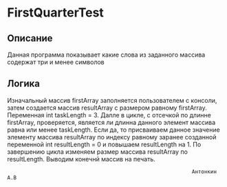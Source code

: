 # FirstQuarterTest

## Описание

Данная программа показывает какие слова из заданного массива содержат три и менее символов

## Логика

Изначальный массив firstArray заполняется пользователем с консоли, затем создается массив resultArray с размером равному firstArray. Переменная int taskLength = 3. Далле в цикле, с отсечкой по длинне firstArray, проверяется, является ли длинна данного элемент массива равна или менее taskLength. Если да, то присваиваем данное значение элементу массива resultArray по индексу равному заранее созданной переменной int resultLength = 0 и повышаем resultLength на 1. По завершению цикла изменяем размер массива resultArray по resultLength. Выводим конечнй массив на печать.



                                                                Антонкин А.В